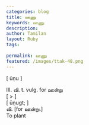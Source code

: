 ```yaml
---
categories: blog
title: ஊணு
keywords: ஊணு
description: 
author: Tamilan
layout: Ruby
tags: 
 
permalink: ஊணு
featured: /images/ttak-48.png
---
```

  
[ ūṇu ]  
  
III. வி. t. vulg. for ஊன்று  
[ > ]  
[ ūṇugt; ]  
வி. [for ஊன்று.]  
To plant